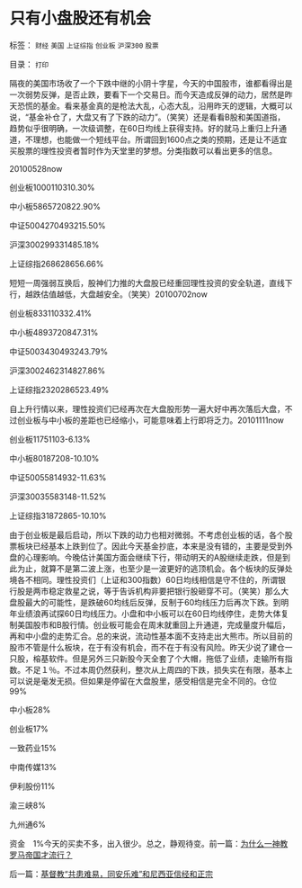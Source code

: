 # 只有小盘股还有机会

标签： `财经` `美国` `上证综指` `创业板` `沪深300` `股票` 

目录： `打印`

隔夜的美国市场收了一个下跌中继的小阴十字星，今天的中国股市，谁都看得出是一次弱势反弹，是否止跌，要看下一个交易日。而今天造成反弹的动力，居然是昨天恐慌的基金。看来基金真的是枪法大乱，心态大乱，沿用昨天的逻辑，大概可以说，“基金补仓了，大盘又有了下跌的动力”。（笑笑）还是看看B股和美国道指，趋势似乎很明确，一次级调整，在60日均线上获得支持。好的就马上重归上升通道，不理想，也能做一个短线平台。所谓回到1600点之类的预期，还是让不适宜买股票的理性投资者暂时作为天堂里的梦想。分类指数可以看出更多的信息。

20100528now

创业板1000110310.30%

中小板5865720822.90%

中证5004270493215.50%

沪深300299331485.18%

上证综指268628656.66%

短短一周强弱互换后，股神们力推的大盘股已经重回理性投资的安全轨道，直线下行，越跌估值越低，大盘越安全。（笑笑）20100702now

创业板833110332.41%

中小板4893720847.31%

中证5003430493243.79%

沪深3002462314827.86%

上证综指2320286523.49%

自上升行情以来，理性投资们已经再次在大盘股形势一遍大好中再次落后大盘，不过创业板与中小板的差距也已经缩小，可能意味着上行即将乏力。20101111now

创业板11751103-6.13%

中小板80187208-10.10%

中证50055814932-11.63%

沪深30035583148-11.52%

上证综指31872865-10.10%

由于创业板是最后启动，所以下跌的动力也相对微弱。不考虑创业板的话，各个股票板块已经基本上跌到位了。因此今天基金抄底，本来是没有错的，主要是受到外盘的心理影响。今晚估计美国方面会继续下行，带动明天的A股继续走跌，但是到此为止，就算不是第二波上涨，也至少是一波更好的逃顶机会。各个板块的反弹处境各不相同。理性投资们（上证和300指数）60日均线相信是守不住的，所谓银行股是两市稳定救星之说，等于告诉机构非要把银行股砸穿不可。（笑笑）那么大盘股最大的可能性，是跌破60均线后反弹，反制于60均线压力后再次下跌。到明年业绩浪再试探60日均线压力。小盘和中小板可以在60日均线停住，走势大体复制美国股市和B股行情。创业板可能会在周末就重回上升通道，完成量度升幅后，再和中小盘的走势汇合。总的来说，流动性基本面不支持走出大熊市。所以目前的股市不管是什么板块，在于有没有机会，而不在于有没有风险。昨天少说了建仓一只股，榕基软件。但是另外三只新股今天全套了个大帽，拖低了业绩，走输所有指数。不足１％。不过本周仍然获利，整次从上周四的下跌，损失实在有限，基本上可以说是毫发无损。但如果是停留在大盘股里，感受相信是完全不同的。仓位99%

中小板28%

创业板17%

一致药业15%

中南传媒13%

伊利股份11%

渝三峡8%

九州通6%

资金　1%今天的买卖不多，出入很少。总之，静观待变。前一篇：[为什么一神教罗马帝国才流行？](../../../2010/11/17/为什么一神教罗马帝国才流行？.md)

后一篇：[基督教“共患难易，同安乐难”和尼西亚信经和正宗](../../../2010/11/18/基督教“共患难易，同安乐难”和尼西亚信经和正宗.md)